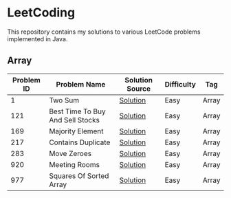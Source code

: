 # LeetCoding

This repository contains my solutions to various LeetCode problems implemented in Java.

## Array

| Problem ID | Problem Name                     | Solution Source                                                                             | Difficulty | Tag   |
|------------|----------------------------------|---------------------------------------------------------------------------------------------|------------|-------|
| 1          | Two Sum                          | [Solution](src/main/java/com/anirudhology/leetcoding/array/TwoSum.java)                     | Easy       | Array |
| 121        | Best Time To Buy And Sell Stocks | [Solution](src/main/java/com/anirudhology/leetcoding/array/BestTimeToBuyAndSellStocks.java) | Easy       | Array |
| 169        | Majority Element                 | [Solution](src/main/java/com/anirudhology/leetcoding/array/MajorityElement.java)            | Easy       | Array |
| 217        | Contains Duplicate               | [Solution](src/main/java/com/anirudhology/leetcoding/array/ContainsDuplicate.java)          | Easy       | Array |
| 283        | Move Zeroes                      | [Solution](src/main/java/com/anirudhology/leetcoding/array/MoveZeroes.java)                 | Easy       | Array |
| 920        | Meeting Rooms                    | [Solution](src/main/java/com/anirudhology/leetcoding/array/MeetingRooms.java)               | Easy       | Array |
| 977        | Squares Of Sorted Array          | [Solution](src/main/java/com/anirudhology/leetcoding/array/SquaresOfSortedArray.java)       | Easy       | Array |